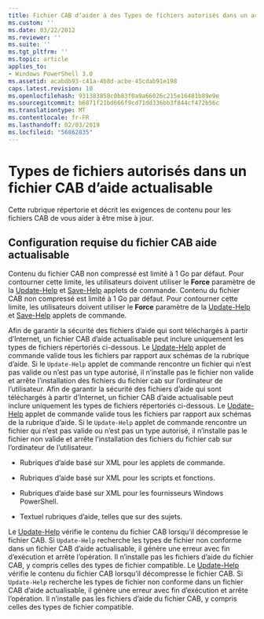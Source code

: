 ```yaml
---
title: Fichier CAB d’aider à des Types de fichiers autorisés dans un actualisable | Microsoft Docs
ms.custom: ''
ms.date: 03/22/2012
ms.reviewer: ''
ms.suite: ''
ms.tgt_pltfrm: ''
ms.topic: article
applies_to:
- Windows PowerShell 3.0
ms.assetid: acabdb93-c41a-4b8d-acbe-45cdab91e198
caps.latest.revision: 10
ms.openlocfilehash: 931383858c0b83f0a9a66026c215e16481b89e9e
ms.sourcegitcommit: b6871f21bd666f9cd71dd336bb3f844cf472b56c
ms.translationtype: MT
ms.contentlocale: fr-FR
ms.lasthandoff: 02/03/2019
ms.locfileid: "56862835"
---
```

# <a name="file-types-permitted-in-an-updatable-help-cab-file"></a>Types de fichiers autorisés dans un fichier CAB d’aide actualisable

Cette rubrique répertorie et décrit les exigences de contenu pour les fichiers CAB de vous aider à être mise à jour.

## <a name="updatable-help-cab-file-requirements"></a>Configuration requise du fichier CAB aide actualisable

Contenu du fichier CAB non compressé est limité à 1 Go par défaut. Pour contourner cette limite, les utilisateurs doivent utiliser le **Force** paramètre de la [Update-Help](/powershell/module/Microsoft.PowerShell.Core/Update-Help) et [Save-Help](/powershell/module/Microsoft.PowerShell.Core/Save-Help) applets de commande.
Contenu du fichier CAB non compressé est limité à 1 Go par défaut. Pour contourner cette limite, les utilisateurs doivent utiliser le **Force** paramètre de la [Update-Help](/powershell/module/Microsoft.PowerShell.Core/Update-Help) et [Save-Help](/powershell/module/Microsoft.PowerShell.Core/Save-Help) applets de commande.

Afin de garantir la sécurité des fichiers d’aide qui sont téléchargés à partir d’Internet, un fichier CAB d’aide actualisable peut inclure uniquement les types de fichiers répertoriés ci-dessous. Le [Update-Help](/powershell/module/Microsoft.PowerShell.Core/Update-Help) applet de commande valide tous les fichiers par rapport aux schémas de la rubrique d’aide. Si le `Update-Help` applet de commande rencontre un fichier qui n’est pas valide ou n’est pas un type autorisé, il n’installe pas le fichier non valide et arrête l’installation des fichiers du fichier cab sur l’ordinateur de l’utilisateur.
Afin de garantir la sécurité des fichiers d’aide qui sont téléchargés à partir d’Internet, un fichier CAB d’aide actualisable peut inclure uniquement les types de fichiers répertoriés ci-dessous. Le [Update-Help](/powershell/module/Microsoft.PowerShell.Core/Update-Help) applet de commande valide tous les fichiers par rapport aux schémas de la rubrique d’aide. Si le `Update-Help` applet de commande rencontre un fichier qui n’est pas valide ou n’est pas un type autorisé, il n’installe pas le fichier non valide et arrête l’installation des fichiers du fichier cab sur l’ordinateur de l’utilisateur.

- Rubriques d’aide basé sur XML pour les applets de commande.

- Rubriques d’aide basé sur XML pour les scripts et fonctions.

- Rubriques d’aide basé sur XML pour les fournisseurs Windows PowerShell.

- Textuel rubriques d’aide, telles que sur des sujets.

Le [Update-Help](/powershell/module/Microsoft.PowerShell.Core/Update-Help) vérifie le contenu du fichier CAB lorsqu’il décompresse le fichier CAB. Si `Update-Help` recherche les types de fichier non conforme dans un fichier CAB d’aide actualisable, il génère une erreur avec fin d’exécution et arrête l’opération. Il n’installe pas les fichiers d’aide du fichier CAB, y compris celles des types de fichier compatible.
Le [Update-Help](/powershell/module/Microsoft.PowerShell.Core/Update-Help) vérifie le contenu du fichier CAB lorsqu’il décompresse le fichier CAB. Si `Update-Help` recherche les types de fichier non conforme dans un fichier CAB d’aide actualisable, il génère une erreur avec fin d’exécution et arrête l’opération. Il n’installe pas les fichiers d’aide du fichier CAB, y compris celles des types de fichier compatible.